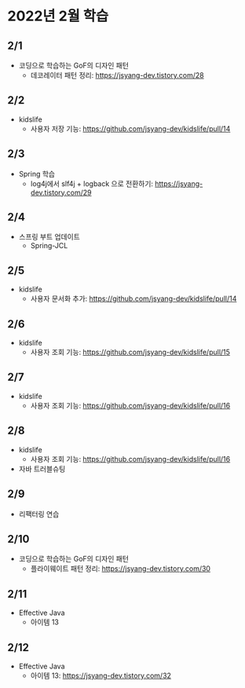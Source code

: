 # 2022년 2월 학습

## 2/1

- 코딩으로 학습하는 GoF의 디자인 패턴
  - 데코레이터 패턴 정리: <https://jsyang-dev.tistory.com/28>

## 2/2

- kidslife
  - 사용자 저장 기능: <https://github.com/jsyang-dev/kidslife/pull/14>

## 2/3

- Spring 학습
  - log4j에서 slf4j + logback 으로 전환하기: <https://jsyang-dev.tistory.com/29>

## 2/4

- 스프링 부트 업데이트
  - Spring-JCL

## 2/5

- kidslife
  - 사용자 문서화 추가: <https://github.com/jsyang-dev/kidslife/pull/14>

## 2/6

- kidslife
  - 사용자 조회 기능: <https://github.com/jsyang-dev/kidslife/pull/15>

## 2/7

- kidslife
  - 사용자 조회 기능: <https://github.com/jsyang-dev/kidslife/pull/16>

## 2/8

- kidslife
  - 사용자 조회 기능: <https://github.com/jsyang-dev/kidslife/pull/16>
- 자바 트러블슈팅

## 2/9

- 리팩터링 연습

## 2/10

- 코딩으로 학습하는 GoF의 디자인 패턴
  - 플라이웨이트 패턴 정리: <https://jsyang-dev.tistory.com/30>

## 2/11

- Effective Java
  - 아이템 13

## 2/12

- Effective Java
  - 아이템 13: <https://jsyang-dev.tistory.com/32>

